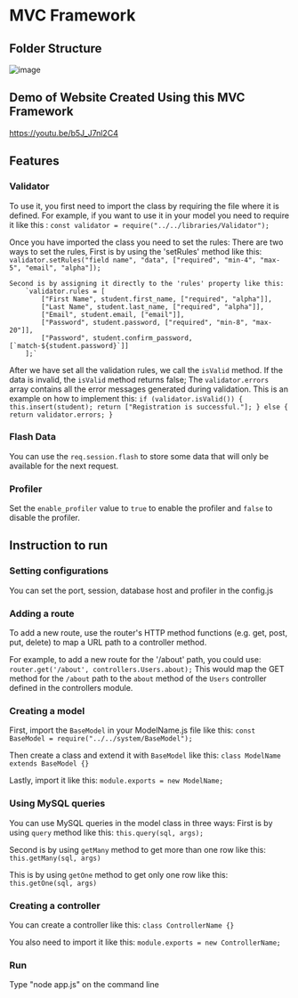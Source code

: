 # MVC Framework

## Folder Structure
![image](https://user-images.githubusercontent.com/41639075/236118927-914da803-53f7-4c26-98d9-626d30cdbc73.png)

## Demo of Website Created Using this MVC Framework
https://youtu.be/b5J_J7nl2C4

## Features

### Validator
To use it, you first need to import the class by requiring the file where it is defined.
For example, if you want to use it in your model you need to require it like this :
    `const validator = require("../../libraries/Validator");`

Once you have imported the class you need to set the rules:
There are two ways to set the rules,
    First is by using the 'setRules' method like this:
        `validator.setRules("field name", "data", ["required", "min-4", "max-5", "email", "alpha"]);`
        
    Second is by assigning it directly to the 'rules' property like this:
        `validator.rules = [
            ["First Name", student.first_name, ["required", "alpha"]],
            ["Last Name", student.last_name, ["required", "alpha"]],
            ["Email", student.email, ["email"]],
            ["Password", student.password, ["required", "min-8", "max-20"]],
            ["Password", student.confirm_password, [`match-${student.password}`]]
        ];`

After we have set all the validation rules, we call the `isValid` method.
If the data is invalid, the `isValid` method returns false;
The `validator.errors` array contains all the error messages generated during validation.
This is an example on how to implement this:
    `if (validator.isValid()) {
        this.insert(student);
        return ["Registration is successful."];
    }
    else {
        return validator.errors;
    }`

### Flash Data
You can use the `req.session.flash` to store some data that will only be available for the next request.

### Profiler
Set the `enable_profiler` value to `true` to enable the profiler and `false` to disable the profiler.

## Instruction to run

### Setting configurations
You can set the port, session, database host and profiler in the config.js  

### Adding a route
To add a new route, use the router's HTTP method functions (e.g. get, post, put, delete) to map a URL path to a controller method. 

For example, to add a new route for the '/about' path, you could use:
    `router.get('/about', controllers.Users.about);`
This would map the GET method for the `/about` path to the `about` method of the `Users` controller defined in the controllers module.

### Creating a model
First, import the `BaseModel` in your ModelName.js file like this:
    `const BaseModel = require("../../system/BaseModel");`

Then create a class and extend it with `BaseModel` like this:
    `class ModelName extends BaseModel {}`

Lastly, import it like this:
    `module.exports = new ModelName;`

### Using MySQL queries
You can use MySQL queries in the model class in three ways:
First is by using `query` method like this:
    `this.query(sql, args);`

Second is by using `getMany` method to get more than one row like this:
    `this.getMany(sql, args)`

This is by using `getOne` method to get only one row like this:
    `this.getOne(sql, args)`

### Creating a controller
You can create a controller like this:
    `class ControllerName {}`

You also need to import it like this:
    `module.exports = new ControllerName;`

### Run
Type "node app.js" on the command line
